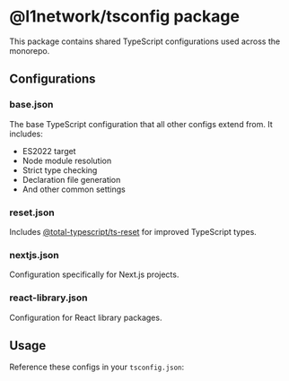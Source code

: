 # @l1network/tsconfig package

This package contains shared TypeScript configurations used across the monorepo.

## Configurations

### base.json
The base TypeScript configuration that all other configs extend from. It includes:
- ES2022 target
- Node module resolution
- Strict type checking
- Declaration file generation
- And other common settings

### reset.json 
Includes [@total-typescript/ts-reset](https://github.com/total-typescript/ts-reset) for improved TypeScript types.

### nextjs.json
Configuration specifically for Next.js projects.

### react-library.json
Configuration for React library packages.

## Usage

Reference these configs in your `tsconfig.json`:
